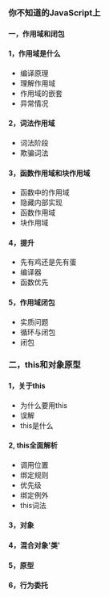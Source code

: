 
### 你不知道的JavaScript上

#### 一，作用域和闭包

#### 1，作用域是什么

-   编译原理
-   理解作用域
-   作用域的嵌套
-   异常情况

#### 2，词法作用域

- 词法阶段
- 欺骗词法

#### 3，函数作用域和块作用域

- 函数中的作用域
- 隐藏内部实现
- 函数作用域
- 块作用域

#### 4，提升
- 先有鸡还是先有蛋
- 编译器
- 函数优先

#### 5，作用域闭包
- 实质问题
- 循环与闭包
- 闭包

### 二，this和对象原型

#### 1，关于this
- 为什么要用this
- 误解
- this是什么

#### 2, this全面解析
- 调用位置
- 绑定规则
- 优先级
- 绑定例外
- this词法

#### 3，对象
#### 4，混合对象'类'
#### 5，原型
#### 6，行为委托